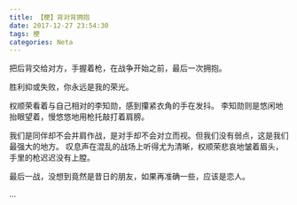 ```yaml
---
title: 【梗】背对背拥抱
date: 2017-12-27 23:54:30
tags: 梗
categories: Neta
---
```

  把后背交给对方，手握着枪，在战争开始之前，最后一次拥抱。 


  胜利抑或失败，你永远是我的荣光。


  权顺荣看着与自己相对的李知勋，感到攥紧衣角的手在发抖。
  李知勋则是悠闲地抬眼望着，慢悠悠地用枪托敲打着肩膀。
 
  我们是同伴却不会并肩作战，是对手却不会对立而视。但我们没有弱点，这是我们最强大的地方。
  叹息声在混乱的战场上听得尤为清晰，权顺荣悲哀地皱着眉头，手里的枪迟迟没有上膛。
  
  最后一战，没想到竟然是昔日的朋友，如果再准确一些，应该是恋人。

  ...